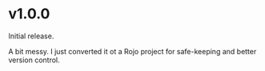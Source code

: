 
# v1.0.0

Initial release.

A bit messy. I just converted it ot a Rojo project for safe-keeping and better version control.